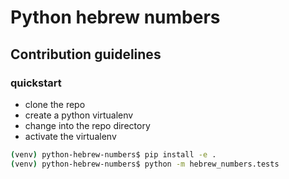 # Python hebrew numbers

## Contribution guidelines

### quickstart
* clone the repo
* create a python virtualenv
* change into the repo directory
* activate the virtualenv
```bash
(venv) python-hebrew-numbers$ pip install -e .
(venv) python-hebrew-numbers$ python -m hebrew_numbers.tests
```
